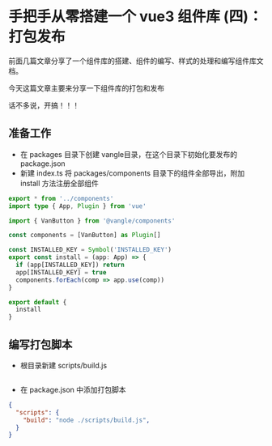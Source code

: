 # 手把手从零搭建一个 vue3 组件库 (四)：打包发布

前面几篇文章分享了一个组件库的搭建、组件的编写、样式的处理和编写组件库文档。

今天这篇文章主要来分享一下组件库的打包和发布

话不多说，开搞！！！

## 准备工作

- 在 packages 目录下创建 vangle目录，在这个目录下初始化要发布的 package.json
- 新建 index.ts 将 packages/components 目录下的组件全部导出，附加 install 方法注册全部组件

```typescript
export * from '../components'
import type { App, Plugin } from 'vue'

import { VanButton } from '@vangle/components'

const components = [VanButton] as Plugin[]

const INSTALLED_KEY = Symbol('INSTALLED_KEY')
export const install = (app: App) => {
  if (app[INSTALLED_KEY]) return
  app[INSTALLED_KEY] = true
  components.forEach(comp => app.use(comp))
}

export default {
  install
}
```

## 编写打包脚本

- 根目录新建 scripts/build.js
```

```

- 在 package.json 中添加打包脚本

```json
{
  "scripts": {
    "build": "node ./scripts/build.js",
  }
}
```
